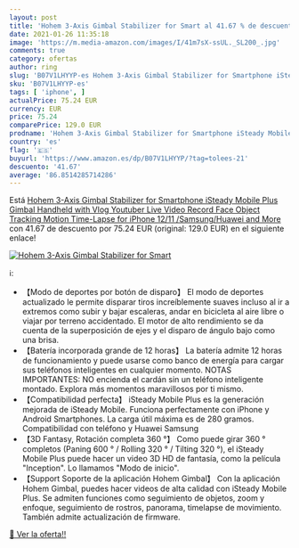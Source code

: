```yaml
---
layout: post
title: 'Hohem 3-Axis Gimbal Stabilizer for Smart al 41.67 % de descuento'
date: 2021-01-26 11:35:18
image: 'https://m.media-amazon.com/images/I/41m7sX-ssUL._SL200_.jpg'
comments: true
category: ofertas
author: ring
slug: 'B07V1LHYYP-es Hohem 3-Axis Gimbal Stabilizer for Smartphone iSteady...'
sku: 'B07V1LHYYP-es'
tags: [ 'iphone', ]
actualPrice: 75.24 EUR
currency: EUR
price: 75.24
comparePrice: 129.0 EUR
prodname: 'Hohem 3-Axis Gimbal Stabilizer for Smartphone iSteady Mobile Plus Gimbal Handheld with Vlog Youtuber Live Video Record Face Object Tracking Motion Time-Lapse for iPhone 12/11 /Samsung/Huawei and More'
country: 'es'
flag: '🇪🇸'
buyurl: 'https://www.amazon.es/dp/B07V1LHYYP/?tag=tolees-21'
descuento: '41.67'
average: '86.8514285714286'
---
```


Está [Hohem 3-Axis Gimbal Stabilizer for Smartphone iSteady Mobile Plus Gimbal Handheld with Vlog Youtuber Live Video Record Face Object Tracking Motion Time-Lapse for iPhone 12/11 /Samsung/Huawei and More](https://www.amazon.es/dp/B07V1LHYYP/?tag=tolees-21) con 41.67 de descuento por 75.24 EUR (original: 129.0 EUR) en el siguiente enlace!

[![Hohem 3-Axis Gimbal Stabilizer for Smart](https://m.media-amazon.com/images/I/41m7sX-ssUL._SL200_.jpg)](https://www.amazon.es/dp/B07V1LHYYP/?tag=tolees-21)

ℹ️:

- 【Modo de deportes por botón de disparo】 El modo de deportes actualizado le permite disparar tiros increíblemente suaves incluso al ir a extremos como subir y bajar escaleras, andar en bicicleta al aire libre o viajar por terreno accidentado. El motor de alto rendimiento se da cuenta de la superposición de ejes y el disparo de ángulo bajo como una brisa.
- 【Batería incorporada grande de 12 horas】 La batería admite 12 horas de funcionamiento y puede usarse como banco de energía para cargar sus teléfonos inteligentes en cualquier momento. NOTAS IMPORTANTES: NO encienda el cardán sin un teléfono inteligente montado. Explora más momentos maravillosos por ti mismo.
- 【Compatibilidad perfecta】 iSteady Mobile Plus es la generación mejorada de iSteady Mobile. Funciona perfectamente con iPhone y Android Smartphones. La carga útil máxima es de 280 gramos. Compatibilidad con teléfono y Huawei Samsung
- 【3D Fantasy, Rotación completa 360 °】 Como puede girar 360 ° completos (Paning 600 ° / Rolling 320 ° / Tilting 320 °), el iSteady Mobile Plus puede hacer un video 3D HD de fantasía, como la película "Inception". Lo llamamos "Modo de inicio".
- 【Support Soporte de la aplicación Hohem Gimbal】 Con la aplicación Hohem Gimbal, puedes hacer videos de alta calidad con iSteady Mobile Plus. Se admiten funciones como seguimiento de objetos, zoom y enfoque, seguimiento de rostros, panorama, timelapse de movimiento. También admite actualización de firmware.

[🛒 Ver la oferta!!](https://www.amazon.es/dp/B07V1LHYYP/?tag=tolees-21)
